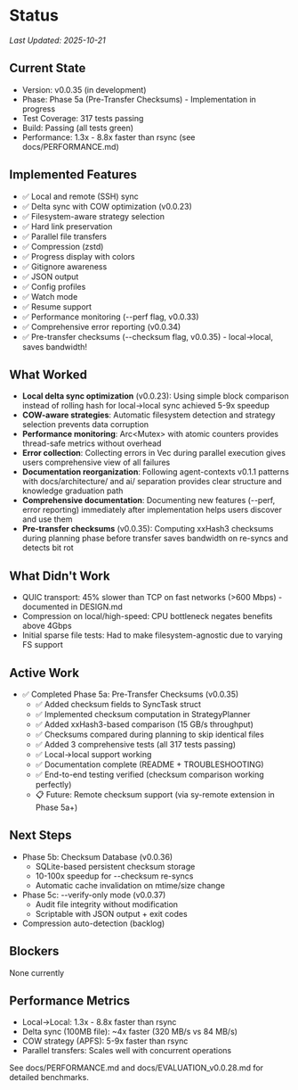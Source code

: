 # Status

_Last Updated: 2025-10-21_

## Current State
- Version: v0.0.35 (in development)
- Phase: Phase 5a (Pre-Transfer Checksums) - Implementation in progress
- Test Coverage: 317 tests passing
- Build: Passing (all tests green)
- Performance: 1.3x - 8.8x faster than rsync (see docs/PERFORMANCE.md)

## Implemented Features
- ✅ Local and remote (SSH) sync
- ✅ Delta sync with COW optimization (v0.0.23)
- ✅ Filesystem-aware strategy selection
- ✅ Hard link preservation
- ✅ Parallel file transfers
- ✅ Compression (zstd)
- ✅ Progress display with colors
- ✅ Gitignore awareness
- ✅ JSON output
- ✅ Config profiles
- ✅ Watch mode
- ✅ Resume support
- ✅ Performance monitoring (--perf flag, v0.0.33)
- ✅ Comprehensive error reporting (v0.0.34)
- ✅ Pre-transfer checksums (--checksum flag, v0.0.35) - local→local, saves bandwidth!

## What Worked
- **Local delta sync optimization** (v0.0.23): Using simple block comparison instead of rolling hash for local→local sync achieved 5-9x speedup
- **COW-aware strategies**: Automatic filesystem detection and strategy selection prevents data corruption
- **Performance monitoring**: Arc<Mutex<PerformanceMonitor>> with atomic counters provides thread-safe metrics without overhead
- **Error collection**: Collecting errors in Vec<SyncError> during parallel execution gives users comprehensive view of all failures
- **Documentation reorganization**: Following agent-contexts v0.1.1 patterns with docs/architecture/ and ai/ separation provides clear structure and knowledge graduation path
- **Comprehensive documentation**: Documenting new features (--perf, error reporting) immediately after implementation helps users discover and use them
- **Pre-transfer checksums** (v0.0.35): Computing xxHash3 checksums during planning phase before transfer saves bandwidth on re-syncs and detects bit rot

## What Didn't Work
- QUIC transport: 45% slower than TCP on fast networks (>600 Mbps) - documented in DESIGN.md
- Compression on local/high-speed: CPU bottleneck negates benefits above 4Gbps
- Initial sparse file tests: Had to make filesystem-agnostic due to varying FS support

## Active Work
- ✅ Completed Phase 5a: Pre-Transfer Checksums (v0.0.35)
  - ✅ Added checksum fields to SyncTask struct
  - ✅ Implemented checksum computation in StrategyPlanner
  - ✅ Added xxHash3-based comparison (15 GB/s throughput)
  - ✅ Checksums compared during planning to skip identical files
  - ✅ Added 3 comprehensive tests (all 317 tests passing)
  - ✅ Local→local support working
  - ✅ Documentation complete (README + TROUBLESHOOTING)
  - ✅ End-to-end testing verified (checksum comparison working perfectly)
  - 📋 Future: Remote checksum support (via sy-remote extension in Phase 5a+)

## Next Steps
- Phase 5b: Checksum Database (v0.0.36)
  - SQLite-based persistent checksum storage
  - 10-100x speedup for --checksum re-syncs
  - Automatic cache invalidation on mtime/size change
- Phase 5c: --verify-only mode (v0.0.37)
  - Audit file integrity without modification
  - Scriptable with JSON output + exit codes
- Compression auto-detection (backlog)

## Blockers
None currently

## Performance Metrics
- Local→Local: 1.3x - 8.8x faster than rsync
- Delta sync (100MB file): ~4x faster (320 MB/s vs 84 MB/s)
- COW strategy (APFS): 5-9x faster than rsync
- Parallel transfers: Scales well with concurrent operations

See docs/PERFORMANCE.md and docs/EVALUATION_v0.0.28.md for detailed benchmarks.
